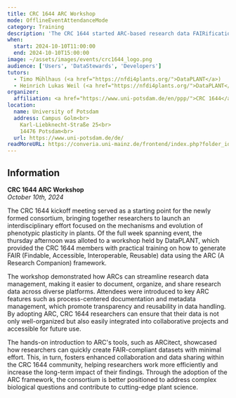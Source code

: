 ```yaml
---
title: CRC 1644 ARC Workshop
mode: OfflineEventAttendanceMode
category: Training
description: 'The CRC 1644 started ARC-based research data FAIRification with a DataPLANT workshop on their official kick-off meeting.'
when:
  start: 2024-10-10T11:00:00
  end: 2024-10-10T15:00:00
image: ~/assets/images/events/crc1644_logo.png
audience: ['Users', 'DataStewards', 'Developers']
tutors:
  - Timo Mühlhaus (<a href="https://nfdi4plants.org/">DataPLANT</a>)
  - Heinrich Lukas Weil (<a href="https://nfdi4plants.org/">DataPLANT</a>)
organizer: 
  affiliation: <a href="https://www.uni-potsdam.de/en/ppp/">CRC 1644</a> & <a href="https://nfdi4plants.org/">DataPLANT</a>
location: 
  name: University of Potsdam
  address: Campus Golm<br>
    Karl-Liebknecht-Straße 25<br>
    14476 Potsdam<br>
  url: https://www.uni-potsdam.de/de/
readMoreURL: https://converia.uni-mainz.de/frontend/index.php?folder_id=928&page_id=
---
```



## Information

**CRC 1644 ARC Workshop**  
*October 10th, 2024*

The CRC 1644 kickoff meeting served as a starting point for the newly formed consortium, bringing together researchers to launch an interdisciplinary effort focused on the mechanisms and evolution of phenotypic plasticity in plants. Of the full week spanning event, the thursday afternoon was alloted to a workshop held by DataPLANT, which provided the CRC 1644 members with practical training on how to generate FAIR (Findable, Accessible, Interoperable, Reusable) data using the ARC (A Research Companion) framework.

The workshop demonstrated how ARCs can streamline research data management, making it easier to document, organize, and share research data across diverse platforms. Attendees were introduced to key ARC features such as process-centered documentation and metadata management, which promote transparency and reusability in data handling. By adopting ARC, CRC 1644 researchers can ensure that their data is not only well-organized but also easily integrated into collaborative projects and accessible for future use.

The hands-on introduction to ARC's tools, such as ARCitect, showcased how researchers can quickly create FAIR-compliant datasets with minimal effort. This, in turn, fosters enhanced collaboration and data sharing within the CRC 1644 community, helping researchers work more efficiently and increase the long-term impact of their findings. Through the adoption of the ARC framework, the consortium is better positioned to address complex biological questions and contribute to cutting-edge plant science.